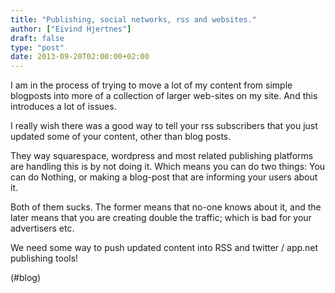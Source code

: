 ```yaml
---
title: "Publishing, social networks, rss and websites."
author: ["Eivind Hjertnes"]
draft: false
type: "post"
date: 2013-09-20T02:00:00+02:00
---
```


I am in the process of trying to move a lot of my content from simple
blogposts into more of a collection of larger web-sites on my site. And
this introduces a lot of issues.

I really wish there was a good way to tell your rss subscribers that you
just updated some of your content, other than blog posts.

They way squarespace, wordpress and most related publishing platforms
are handling this is by not doing it. Which means you can do two things:
You can do Nothing, or making a blog-post that are informing your users
about it.

Both of them sucks. The former means that no-one knows about it, and the
later means that you are creating double the traffic; which is bad for
your advertisers etc.

We need some way to push updated content into RSS and twitter / app.net
publishing tools!

(#blog)
